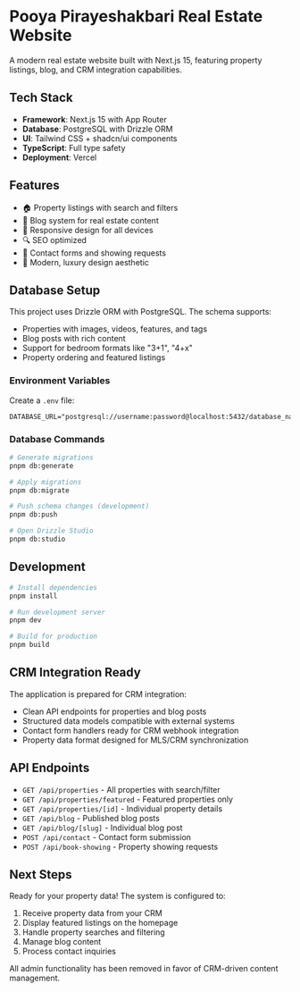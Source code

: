 # Pooya Pirayeshakbari Real Estate Website

A modern real estate website built with Next.js 15, featuring property listings, blog, and CRM integration capabilities.

## Tech Stack

- **Framework**: Next.js 15 with App Router
- **Database**: PostgreSQL with Drizzle ORM
- **UI**: Tailwind CSS + shadcn/ui components
- **TypeScript**: Full type safety
- **Deployment**: Vercel

## Features

- 🏠 Property listings with search and filters
- 📝 Blog system for real estate content
- 📱 Responsive design for all devices
- 🔍 SEO optimized
- 📧 Contact forms and showing requests
- 🎨 Modern, luxury design aesthetic

## Database Setup

This project uses Drizzle ORM with PostgreSQL. The schema supports:

- Properties with images, videos, features, and tags
- Blog posts with rich content
- Support for bedroom formats like "3+1", "4+x"
- Property ordering and featured listings

### Environment Variables

Create a `.env` file:

```env
DATABASE_URL="postgresql://username:password@localhost:5432/database_name"
```

### Database Commands

```bash
# Generate migrations
pnpm db:generate

# Apply migrations
pnpm db:migrate

# Push schema changes (development)
pnpm db:push

# Open Drizzle Studio
pnpm db:studio
```

## Development

```bash
# Install dependencies
pnpm install

# Run development server
pnpm dev

# Build for production
pnpm build
```

## CRM Integration Ready

The application is prepared for CRM integration:

- Clean API endpoints for properties and blog posts
- Structured data models compatible with external systems
- Contact form handlers ready for CRM webhook integration
- Property data format designed for MLS/CRM synchronization

## API Endpoints

- `GET /api/properties` - All properties with search/filter
- `GET /api/properties/featured` - Featured properties only
- `GET /api/properties/[id]` - Individual property details
- `GET /api/blog` - Published blog posts
- `GET /api/blog/[slug]` - Individual blog post
- `POST /api/contact` - Contact form submission
- `POST /api/book-showing` - Property showing requests

## Next Steps

Ready for your property data! The system is configured to:

1. Receive property data from your CRM
2. Display featured listings on the homepage
3. Handle property searches and filtering
4. Manage blog content
5. Process contact inquiries

All admin functionality has been removed in favor of CRM-driven content management.
